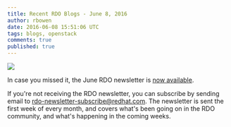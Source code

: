 ```yaml
---
title: Recent RDO Blogs - June 8, 2016
author: rbowen
date: 2016-06-08 15:51:06 UTC
tags: blogs, openstack
comments: true
published: true
---
```


![](https://rdoproject.org/images/newsletter.jpg)

In case you missed it, the June RDO newsletter is [now available](https://www.rdoproject.org/newsletter/2016-june/).

If you're not receiving the RDO newsletter, you can subscribe by sending email to [rdo-newsletter-subscribe@redhat.com](rdo-newsletter-subscribe@redhat.com). The newsletter is sent the first week of every month, and covers what's been going on in the RDO community, and what's happening in the coming weeks.

